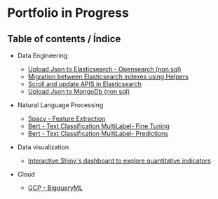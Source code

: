 # Portfolio in Progress

## Table of contents / Índice

*  Data Engineering
	* [Upload Json to Elasticsearch - Opensearch (non sql)](https://github.com/juansokil/portfolio/blob/main/ETL-non-sql-data/ETL%20json%20data.%20Python%20and%20Elasticsearch%20.ipynb)
	* [Migration between Elasticsearch indexes using Helpers](https://github.com/juansokil/portfolio/blob/main/ETL-non-sql-data/ETL%20Bulk%20Data%20Migration%20Elasticsearch.ipynb)
	* [Scroll and update APIS in Elasticsearch](https://github.com/juansokil/portfolio/blob/main/ETL-non-sql-data/ETL%20scroll-update%20APIs%20Elasticsearch.ipynb)
	* [Upload Json to MongoDb (non sql)](https://github.com/juansokil/portfolio/blob/main/ETL-non-sql-data/ETL%20json%20data%20Python%20and%20MongoDB.ipynb)


*  Natural Language Processing
	* [Spacy - Feature Extraction](https://github.com/juansokil/portfolio/blob/main/Bert-for-text-classification/Bert_For_Text_Classification.ipynb)
	* [Bert - Text Classification MultiLabel- Fine Tuning](https://github.com/juansokil/portfolio/blob/main/Bert-for-text-classification/Bert_For_Text_Classification.ipynb)
	* [Bert - Text Classification MultiLabel- Predictions](https://github.com/juansokil/portfolio/blob/main/Bert-for-text-classification/Bert_For_Text_Prediction.ipynb)

* Data visualization
	* [Interactive Shiny´s dashboard to explore quantitative indicators](https://juanpablosokil.shinyapps.io/Reporte_Tesis/)

* Cloud
	* [GCP - BigqueryML](https://juanpablosokil.shinyapps.io/Reporte_Tesis/)


